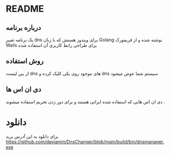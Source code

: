 # README

## درباره برنامه

یک برنامه تغییر dns برای ویندوز هستش که با زبان Golang نوشته شده و از فریمورک Wails برای طراحی رابط کاربری آن استفاده شده

## روش استفاده

از بین لیست dns های موجود روی یکی کلیک کرده و dns سیستم شما عوض میشود


## دی ان اس ها
دی ان اس هایی که استفاده شده ایرانی هستند و برای دور زدن تحریم استفاده میشوند .


# دانلود
برای دانلود به این آدرس برید
https://github.com/dayiamin/DnsChanger/blob/main/build/bin/dnsmanager.exe
